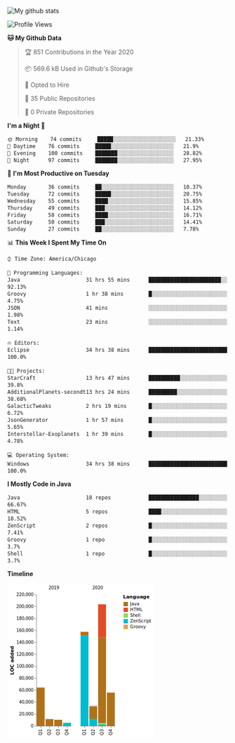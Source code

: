 ![My github stats](https://github-readme-stats.vercel.app/api?username=romvoid95&theme=gruvbox&include_all_commits=true&show_icons=true")

<!--START_SECTION:waka-->
![Profile Views](http://img.shields.io/badge/Profile%20Views-3-blue)

**🐱 My Github Data** 

> 🏆 851 Contributions in the Year 2020
 > 
> 📦 569.6 kB Used in Github's Storage 
 > 
> 💼 Opted to Hire
 > 
> 📜 35 Public Repositories 
 > 
> 🔑 0 Private Repositories  
 > 
**I'm a Night 🦉** 

```text
🌞 Morning    74 commits     █████░░░░░░░░░░░░░░░░░░░░   21.33% 
🌆 Daytime    76 commits     █████░░░░░░░░░░░░░░░░░░░░   21.9% 
🌃 Evening    100 commits    ███████░░░░░░░░░░░░░░░░░░   28.82% 
🌙 Night      97 commits     ███████░░░░░░░░░░░░░░░░░░   27.95%

```
📅 **I'm Most Productive on Tuesday** 

```text
Monday       36 commits     ██░░░░░░░░░░░░░░░░░░░░░░░   10.37% 
Tuesday      72 commits     █████░░░░░░░░░░░░░░░░░░░░   20.75% 
Wednesday    55 commits     ████░░░░░░░░░░░░░░░░░░░░░   15.85% 
Thursday     49 commits     ███░░░░░░░░░░░░░░░░░░░░░░   14.12% 
Friday       58 commits     ████░░░░░░░░░░░░░░░░░░░░░   16.71% 
Saturday     50 commits     ███░░░░░░░░░░░░░░░░░░░░░░   14.41% 
Sunday       27 commits     ██░░░░░░░░░░░░░░░░░░░░░░░   7.78%

```


📊 **This Week I Spent My Time On** 

```text
⌚︎ Time Zone: America/Chicago

💬 Programming Languages: 
Java                     31 hrs 55 mins      ███████████████████████░░   92.13% 
Groovy                   1 hr 38 mins        █░░░░░░░░░░░░░░░░░░░░░░░░   4.75% 
JSON                     41 mins             ░░░░░░░░░░░░░░░░░░░░░░░░░   1.98% 
Text                     23 mins             ░░░░░░░░░░░░░░░░░░░░░░░░░   1.14%

🔥 Editors: 
Eclipse                  34 hrs 38 mins      █████████████████████████   100.0%

🐱‍💻 Projects: 
StarCraft                13 hrs 47 mins      ██████████░░░░░░░░░░░░░░░   39.8% 
AdditionalPlanets-secondt13 hrs 24 mins      █████████░░░░░░░░░░░░░░░░   38.68% 
GalacticTweaks           2 hrs 19 mins       █░░░░░░░░░░░░░░░░░░░░░░░░   6.72% 
JsonGenerator            1 hr 57 mins        █░░░░░░░░░░░░░░░░░░░░░░░░   5.65% 
Interstellar-Exoplanets  1 hr 39 mins        █░░░░░░░░░░░░░░░░░░░░░░░░   4.78%

💻 Operating System: 
Windows                  34 hrs 38 mins      █████████████████████████   100.0%

```

**I Mostly Code in Java** 

```text
Java                     18 repos            ████████████████░░░░░░░░░   66.67% 
HTML                     5 repos             ████░░░░░░░░░░░░░░░░░░░░░   18.52% 
ZenScript                2 repos             █░░░░░░░░░░░░░░░░░░░░░░░░   7.41% 
Groovy                   1 repo              █░░░░░░░░░░░░░░░░░░░░░░░░   3.7% 
Shell                    1 repo              █░░░░░░░░░░░░░░░░░░░░░░░░   3.7%

```


**Timeline**

![Chart not found](https://raw.githubusercontent.com/ROMVoid95/ROMVoid95/master/charts/bar_graph.png) 


<!--END_SECTION:waka-->
